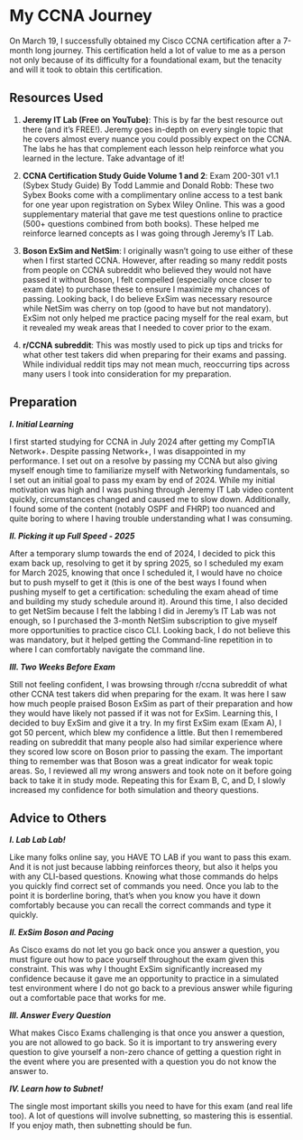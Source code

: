 # My CCNA Journey #
On March 19, I successfully obtained my Cisco CCNA certification after a 7-month long journey. This certification held a lot of value to me as a person not only because of its difficulty for a foundational exam, but the tenacity and will it took to obtain this certification.

## Resources Used ##
1.	**Jeremy IT Lab (Free on YouTube)**: This is by far the best resource out there (and it’s FREE!). Jeremy goes in-depth on every single topic that he covers almost every nuance you could possibly expect on the CCNA. The labs
   he has that complement each lesson help reinforce what you learned in the lecture. Take advantage of it!
  	
2.	**CCNA Certification Study Guide Volume 1 and 2**: Exam 200-301 v1.1 (Sybex Study Guide) By Todd Lammie and Donald Robb: These two Sybex Books come with a complimentary online access to a test bank for one year upon registration
   on Sybex Wiley Online. This was a good supplementary material that gave me test questions online to practice (500+ questions combined from both books). These helped me reinforce learned concepts as I was going through Jeremy’s IT Lab.
  	 
3.	**Boson ExSim and NetSim**: I originally wasn’t going to use either of these when I first started CCNA. However, after reading so many reddit posts from people on CCNA subreddit who believed they would not have passed it without Boson,
  I felt compelled (especially once closer to exam date) to purchase these to ensure I maximize my chances of passing. Looking back, I do believe ExSim was necessary resource while NetSim was cherry on top (good to have but not mandatory).
  ExSim not only helped me practice pacing myself for the real exam, but it revealed my weak areas that I needed to cover prior to the exam.

4.	**r/CCNA subreddit**: This was mostly used to pick up tips and tricks for what other test takers did when preparing for their exams and passing. While individual reddit tips may not mean much, reoccurring tips across many users I took
  into consideration for my preparation.

## Preparation ##
***I. Initial Learning***

I first started studying for CCNA in July 2024 after getting my CompTIA Network+. Despite passing Network+, I was disappointed in my performance. I set out on a resolve by passing my CCNA but also giving myself enough time to familiarize myself 
with Networking fundamentals, so I set out an initial goal to pass my exam by end of 2024. While my initial motivation was high and I was pushing through Jeremy IT Lab video content quickly, circumstances changed and caused me to slow down. Additionally,
I found some of the content (notably OSPF and FHRP) too nuanced and quite boring to where I having trouble understanding what I was consuming.

***II. Picking it up Full Speed - 2025***

After a temporary slump towards the end of 2024, I decided to pick this exam back up, resolving to get it by spring 2025, so I scheduled my exam for March 2025, knowing that once I scheduled it, I would have no choice but to push myself to get it 
(this is one of the best ways I found when pushing myself to get a certification: scheduling the exam ahead of time and building my study schedule around it). Around this time, I also decided to get NetSim because I felt the labbing I did in Jeremy’s 
IT Lab was not enough, so I purchased the 3-month NetSim subscription to give myself more opportunities to practice cisco CLI. Looking back, I do not believe this was mandatory, but it helped getting the Command-line repetition in to where I can 
comfortably navigate the command line. 

***III. Two Weeks Before Exam***

Still not feeling confident, I was browsing through r/ccna  subreddit of what other CCNA test takers did when preparing for the exam. It was here I saw how much people praised Boson ExSim as part of their preparation and how they would have likely not 
passed if it was not for ExSim. Learning this, I decided to buy ExSim and give it a try. In my first ExSim exam (Exam A), I got 50 percent, which blew my confidence a little. But then I remembered reading on subreddit that many people also had similar 
experience where they scored low score on Boson prior to passing the exam. The important thing to remember was that Boson was a great indicator for weak topic areas. So, I reviewed all my wrong answers and took note on it before going back to take it 
in study mode. Repeating this for Exam B, C, and D, I slowly increased my confidence for both simulation and theory questions. 

## Advice to Others ## 

***I. Lab Lab Lab!***

Like many folks online say, you HAVE TO LAB if you want to pass this exam. And it is not just because labbing reinforces theory, but also it helps you with any CLI-based questions. Knowing what those commands do helps you quickly find correct set of 
commands you need. Once you lab to the point it is borderline boring, that’s when you know you have it down comfortably because you can recall the correct commands and type it quickly.

***II.	ExSim Boson and Pacing***

As Cisco exams do not let you go back once you answer a question, you must figure out how to pace yourself throughout the exam given this constraint. This was why I thought ExSim significantly increased 
my confidence because it gave me an opportunity to practice in a simulated test environment where I do not go back to a previous answer while figuring out a comfortable pace that works for me.

***III. Answer Every Question***

What makes Cisco Exams challenging is that once you answer a question, you are not allowed to go back. So it is important to try answering every question to give yourself a non-zero chance of getting a question right in the event where you are presented
with a question you do not know the answer to.

***IV.	Learn how to Subnet!***

The single most important skills you need to have for this exam (and real life too). A lot of questions will involve subnetting, so mastering this is essential. If you enjoy math, then subnetting should be fun.




